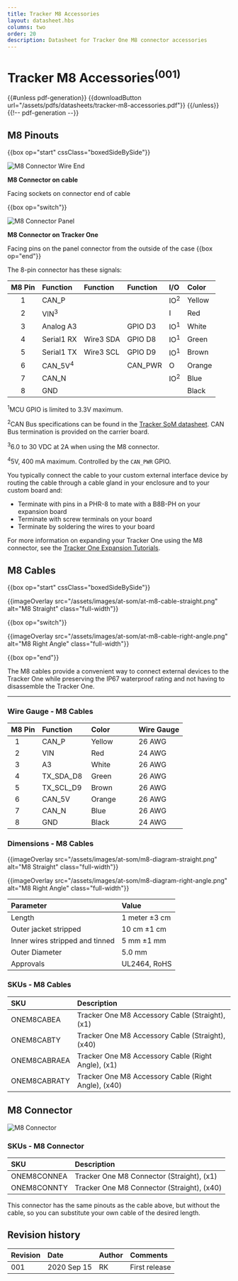 ```yaml
---
title: Tracker M8 Accessories
layout: datasheet.hbs
columns: two
order: 20
description: Datasheet for Tracker One M8 connector accessories
---
```


# Tracker M8 Accessories<sup>(001)</sup>

{{#unless pdf-generation}}
{{downloadButton url="/assets/pdfs/datasheets/tracker-m8-accessories.pdf"}}
{{/unless}} {{!-- pdf-generation --}}

## M8 Pinouts

{{box op="start" cssClass="boxedSideBySide"}}

![M8 Connector Wire End](/assets/images/at-som/M8-connector-wire.png)

**M8 Connector on cable**

Facing sockets on connector end of cable

{{box op="switch"}}

![M8 Connector Panel](/assets/images/at-som/M8-connector.png)

**M8 Connector on Tracker One**

Facing pins on the panel connector from the outside of the case
{{box op="end"}}

The 8-pin connector has these signals:

| M8 Pin | Function   | Function  | Function  | I/O | Color |
| :----: | :-------   | :-------  | :-------  | :--- | :--- |
| 1      | CAN_P      |           |           | IO<sup>2</sup> | Yellow |
| 2      | VIN<sup>3</sup> |      |           | I | Red |
| 3      | Analog A3  |           | GPIO D3   | IO<sup>1</sup> | White |
| 4      | Serial1 RX | Wire3 SDA | GPIO D8   | IO<sup>1</sup> | Green |
| 5      | Serial1 TX | Wire3 SCL | GPIO D9   | IO<sup>1</sup> | Brown |
| 6      | CAN_5V<sup>4</sup> |   | CAN_PWR   | O | Orange |
| 7      | CAN_N      |           |           | IO<sup>2</sup> | Blue |
| 8      | GND        |           |           |   | Black |
    
<sup>1</sup>MCU GPIO is limited to 3.3V maximum.

<sup>2</sup>CAN Bus specifications can be found in the [Tracker SoM datasheet](/datasheets/asset-tracking/tracker-som-datasheet/#can-specifications). CAN Bus termination is provided on the carrier board.

<sup>3</sup>6.0 to 30 VDC at 2A when using the M8 connector.

<sup>4</sup>5V, 400 mA maximum. Controlled by the `CAN_PWR` GPIO.

You typically connect the cable to your custom external interface device by routing the cable through a cable gland in your enclosure and to your custom board and:

- Terminate with pins in a PHR-8 to mate with a B8B-PH on your expansion board
- Terminate with screw terminals on your board
- Terminate by soldering the wires to your board

For more information on expanding your Tracker One using the M8 connector, see the [Tracker One Expansion Tutorials](/tutorials/tracker-one-expansion/).

## M8 Cables

{{box op="start" cssClass="boxedSideBySide"}}

{{imageOverlay src="/assets/images/at-som/at-m8-cable-straight.png" alt="M8 Straight" class="full-width"}}

{{box op="switch"}}

{{imageOverlay src="/assets/images/at-som/at-m8-cable-right-angle.png" alt="M8 Right Angle" class="full-width"}}

{{box op="end"}}

The M8 cables provide a convenient way to connect external devices to the Tracker One while preserving the IP67 waterproof rating and not having to disassemble the Tracker One.

---

### Wire Gauge - M8 Cables

| M8 Pin | Function  | Color          | Wire Gauge |
| :----: | :-------- | :------------- | :--------- |
| 1      | CAN_P     | Yellow         | 26 AWG |
| 2      | VIN       | Red            | 24 AWG |
| 3      | A3        | White          | 26 AWG | 
| 4      | TX_SDA_D8 | Green          | 26 AWG |
| 5      | TX_SCL_D9 | Brown          | 26 AWG |
| 6      | CAN_5V    | Orange         | 26 AWG |
| 7      | CAN_N     | Blue           | 26 AWG |
| 8      | GND       | Black          | 24 AWG |

### Dimensions - M8 Cables

{{imageOverlay src="/assets/images/at-som/m8-diagram-straight.png" alt="M8 Straight" class="full-width"}}

{{imageOverlay src="/assets/images/at-som/m8-diagram-right-angle.png" alt="M8 Right Angle" class="full-width"}}

| Parameter | Value |
| :--- | :--- |
| Length | 1 meter &plusmn;3 cm |
| Outer jacket stripped | 10 cm &plusmn;1 cm |
| Inner wires stripped and tinned | 5 mm &plusmn;1 mm |
| Outer Diameter | 5.0 mm |
| Approvals | UL2464, RoHS |

### SKUs - M8 Cables

| SKU  | Description |
| :--- | :--- |
| ONEM8CABEA | Tracker One M8 Accessory Cable (Straight), (x1) |
| ONEM8CABTY | Tracker One M8 Accessory Cable (Straight), (x40) |
| ONEM8CABRAEA | Tracker One M8 Accessory Cable (Right Angle), (x1) |
| ONEM8CABRATY | Tracker One M8 Accessory Cable (Right Angle), (x40) |



## M8 Connector 

![M8 Connector](/assets/images/at-som/at-m8-connector-straight-iso.png)

### SKUs - M8 Connector

| SKU  | Description |
| :--- | :--- |
| ONEM8CONNEA | Tracker One M8 Connector (Straight), (x1) |
| ONEM8CONNTY | Tracker One M8 Connector (Straight), (x40) |

This connector has the same pinouts as the cable above, but without the cable, so you can substitute your own cable of the desired length.


## Revision history

| Revision | Date | Author | Comments |
|:---------|:-----|:-------|:---------|
| 001      | 2020 Sep 15 | RK | First release |

